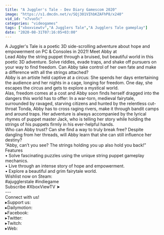 ```yaml
---
title: "A Juggler's Tale - Dev Diary Gamescom 2020"
image: "https://s1.dmcdn.net/v/SQj301VIhbKZAFhP8/x240"
vid_id: "x7vuo5c"
categories: "videogames"
tags: ["xboxviewtv","A Jugglers Tale","A Jugglers Tale gameplay"]
date: "2020-08-31T07:16:05+03:00"
---
```

A Juggler's Tale is a poetic 3D side-scrolling adventure about hope and empowerment on PC &amp; Consoles in 2021! Meet Abby at   <br>Lead Abby the string puppet through a bruised, but beautiful world in this poetic 3D adventure. Solve riddles, evade traps, and shake off pursuers on your way to find freedom. Can Abby take control of her own fate and make a difference with all the strings attached?  <br>Abby is an artiste held captive at a circus: She spends her days entertaining the audience and her nights in a cage, longing for freedom. One day, she escapes the circus and gets to explore a mystical world.  <br>Alas, freedom comes at a cost and Abby soon finds herself dragged into the dangers this world has to offer: In a war-torn, medieval fairytale, surrounded by ravaged, starving citizens and hunted by the relentless cut-throat Tonda, Abby has to cross raging rivers, make it through bandit camps and around traps. Her adventure is always accompanied by the lyrical rhymes of puppet master Jack, who is telling her story while holding the strings of his puppets firmly in his ever-helpful hands.  <br>Who can Abby trust? Can she find a way to truly break free? Despite dangling from her threads, will Abby learn that she can still influence her destiny?  <br>“Abby, can’t you see? The strings holding you up also hold you back!”   <br>Features  <br>• Solve fascinating puzzles using the unique string puppet gameplay mechanics.  <br>• Live through an intense story of hope and empowerment.  <br>• Explore a beautiful and grim fairytale world.  <br>Wishlist now on Steam:   <br>#ajugglerstale #indiegame  <br>Subscribe #XboxViewTV ➤   <br>---  <br>Connect with us!  <br>▸Support us:   <br>▸Dailymotion:   <br>▸Facebook:   <br>▸Twitter:   <br>▸Twitch:   <br>▸Web: 

